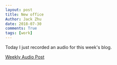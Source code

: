 ```yaml
---
layout: post
title: New office
Author: Jack Zhu
date: 2018-07-30
comments: True
tags: [work]
---
```


Today I just recorded an audio for this week's blog.

[Weekly Audio Post](/images/audio-blog-2018-07-30.m4a)
